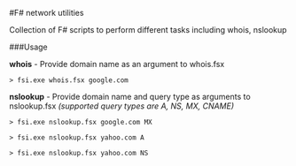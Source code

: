#F# network utilities


Collection of F# scripts to perform different tasks including whois, nslookup

###Usage

**whois** - Provide domain name as an argument to whois.fsx

`> fsi.exe whois.fsx google.com`

**nslookup** - Provide domain name and query type as arguments to nslookup.fsx *(supported query types are A, NS, MX, CNAME)*

`> fsi.exe nslookup.fsx google.com MX`

`> fsi.exe nslookup.fsx yahoo.com A`

`> fsi.exe nslookup.fsx yahoo.com NS`




